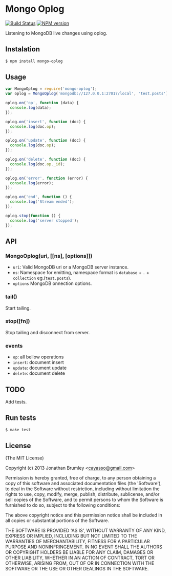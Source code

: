 # Mongo Oplog

[![Build Status](https://travis-ci.org/cayasso/mongo-oplog.png?branch=master)](https://travis-ci.org/cayasso/mongo-oplog)
[![NPM version](https://badge.fury.io/js/mongo-oplog.png)](http://badge.fury.io/js/mongo-oplog)

Listening to MongoDB live changes using oplog.

## Instalation

``` bash
$ npm install mongo-oplog
```

## Usage

``` javascript
var MongoOplog = require('mongo-oplog');
var oplog = MongoOplog('mongodb://127.0.0.1:27017/local', 'test.posts').tail();

oplog.on('op', function (data) {
  console.log(data);
});

oplog.on('insert', function (doc) {
  console.log(doc.op);
});

oplog.on('update', function (doc) {
  console.log(doc.op);
});

oplog.on('delete', function (doc) {
  console.log(doc.op._id);
});

oplog.on('error', function (error) {
  console.log(error);
});

oplog.on('end', function () {
  console.log('Stream ended');
});

oplog.stop(function () {
  console.log('server stopped');
});
```

## API

### MongoOplog(uri, [[ns], [options]])

* `uri`: Valid MongoDB uri or a MongoDB server instance.
* `ns`: Namespace for emitting, namespace format is `database` + `.` + `collection` eg.(`test.posts`).
* `options` MongoDB onnection options.

### tail()

Start tailing.

### stop([fn])

Stop tailing and disconnect from server.

### events

* `op`: all bellow operations
* `insert`: document insert
* `update`: document update
* `delete`: document delete

## TODO

Add tests.

## Run tests

``` bash
$ make test
```

## License

(The MIT License)

Copyright (c) 2013 Jonathan Brumley &lt;cayasso@gmail.com&gt;

Permission is hereby granted, free of charge, to any person obtaining
a copy of this software and associated documentation files (the
'Software'), to deal in the Software without restriction, including
without limitation the rights to use, copy, modify, merge, publish,
distribute, sublicense, and/or sell copies of the Software, and to
permit persons to whom the Software is furnished to do so, subject to
the following conditions:

The above copyright notice and this permission notice shall be
included in all copies or substantial portions of the Software.

THE SOFTWARE IS PROVIDED 'AS IS', WITHOUT WARRANTY OF ANY KIND,
EXPRESS OR IMPLIED, INCLUDING BUT NOT LIMITED TO THE WARRANTIES OF
MERCHANTABILITY, FITNESS FOR A PARTICULAR PURPOSE AND NONINFRINGEMENT.
IN NO EVENT SHALL THE AUTHORS OR COPYRIGHT HOLDERS BE LIABLE FOR ANY
CLAIM, DAMAGES OR OTHER LIABILITY, WHETHER IN AN ACTION OF CONTRACT,
TORT OR OTHERWISE, ARISING FROM, OUT OF OR IN CONNECTION WITH THE
SOFTWARE OR THE USE OR OTHER DEALINGS IN THE SOFTWARE.
